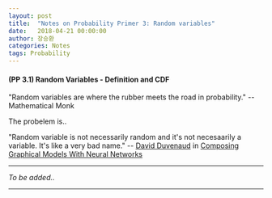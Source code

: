 ```yaml
---
layout: post
title:  "Notes on Probability Primer 3: Random variables"
date:   2018-04-21 00:00:00
author: 장승환
categories: Notes
tags: Probability
---
```


#### (PP 3.1) Random Variables - Definition and CDF

"Random variables are where the rubber meets the road in probability." -- Mathematical Monk

The probelem is..

"Random variable is not necessarily random and it's not necesaarily a variable. It's like a very bad name." -- [David Duvenaud](https://www.cs.toronto.edu/~duvenaud/) in
[Composing Graphical Models With Neural Networks](https://twimlai.com/twiml-talk-96-composing-graphical-models-neural-networks-david-duvenaud/)




---

$$ $$

*To be added..*

---


